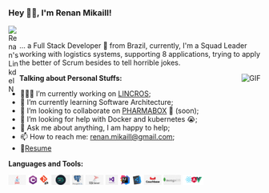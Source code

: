 ### Hey 👋🏽, I'm Renan Mikaill!

<a href="https://br.linkedin.com/in/renan-mikaill-mantovani-07244b49"><img align="left" alt="Renan's LinkdeIN" width="22px" src="https://cdn.jsdelivr.net/npm/simple-icons@v3/icons/linkedin.svg" /></a>

<br />

... a Full Stack Developer 🚀 from Brazil, currently, I'm a Squad Leader working with logistics systems, supporting 8 applications, trying to apply the better of Scrum besides to tell horrible jokes.

  <img align="right" alt="GIF" src="https://media.giphy.com/media/836HiJc7pgzy8iNXCn/giphy.gif" />
  
**Talking about Personal Stuffs:**

- 👨🏽‍💻 I’m currently working on [LINCROS](https://www.lincros.com/);
- 🌱 I’m currently learning Software Architecture; 
- 👯 I’m looking to collaborate on [PHARMABOX](https://github.com/renanmzm/PHARMABOX) 🤝 (soon);
- 🤔 I’m looking for help with Docker and kubernetes 😭;
- 💬 Ask me about anything, I am happy to help;
- 📫 How to reach me: renan.mikaill@gmail.com;
- 📝[Resume](https://docs.google.com/document/d/e/2PACX-1vSvfUyWyuM6l0EK2aGhb4rHZsvt0fmWYrnIqq5Wm2yh0RPcmLzAnwL21dfyuzTfbvzUQel1Mg3yi_xC/pub)

**Languages and Tools:**  


<code><img height="20" src="https://github.com/renanmzm/renanmzm/blob/master/java.png"></code>
<code><img height="20" src="https://github.com/renanmzm/renanmzm/blob/master/kisspng-c-programming-language-logo-microsoft-visual-stud-atlas-portfolio-5b899192d7c600.1628571115357423548838.png"></code>
<code><img height="20" src="https://github.com/renanmzm/renanmzm/blob/master/kisspng-computer-icons-pro-git-portable-network-graphics-i-git-book-pro-git-app-app-5b80546c513c68.2896615215351368763328.png"></code>
<code><img height="20" src="https://github.com/renanmzm/renanmzm/blob/master/api.png"></code>
<code><img height="20" src="https://github.com/renanmzm/renanmzm/blob/master/postgresql.png"></code>
<code><img height="20" src="https://github.com/renanmzm/renanmzm/blob/master/sqlserver.png"></code>
<code><img height="20" src="https://github.com/renanmzm/renanmzm/blob/master/visual%20studio.png"></code>
<code><img height="20" src="https://github.com/renanmzm/renanmzm/blob/master/kisspng-intellij-idea-integrated-development-environment-c-java-plum-5ad4c79b02dad6.2641825315238941710117.png"></code>
<code><img height="20" src="https://github.com/renanmzm/renanmzm/blob/master/vscode.png"></code>
<code><img height="20" src="https://github.com/renanmzm/renanmzm/blob/master/couchbase.png"></code>
<code><img height="20" src="https://github.com/renanmzm/renanmzm/blob/master/mongo.png"></code>
<code><img height="20" src="https://github.com/renanmzm/renanmzm/blob/master/pngwing.com.png"></code>
